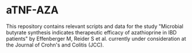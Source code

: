 # aTNF-AZA

This repository contains relevant scripts and data for the study "Microbial butyrate synthesis indicates therapeutic efficacy of azathioprine in IBD patients" by Effenberger M, Reider S et al. currently under consideration at the Journal of Crohn's and Colitis (JCC).
